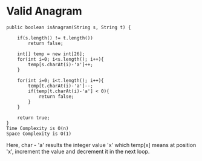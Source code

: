 # Valid Anagram

    public boolean isAnagram(String s, String t) {

        if(s.length() != t.length())
            return false;

        int[] temp = new int[26];
        for(int i=0; i<s.length(); i++){
            temp[s.charAt(i)-'a']++;
        }   

        for(int i=0; i<t.length(); i++){
            temp[t.charAt(i)-'a']--;
            if(temp[t.charAt(i)-'a'] < 0){
                return false;
            }
        }

        return true; 
    }
    Time Complexity is O(n)
    Space Complexity is O(1)

Here, char - 'a' results the integer value 'x' which temp[x] means at position 'x', 
increment the value and decrement it in the next loop.

